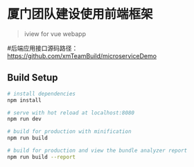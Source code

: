 # 厦门团队建设使用前端框架

> iview for vue webapp

#后端应用接口源码路径：https://github.com/xmTeamBuild/microserviceDemo

## Build Setup

``` bash
# install dependencies
npm install

# serve with hot reload at localhost:8080
npm run dev

# build for production with minification
npm run build

# build for production and view the bundle analyzer report
npm run build --report
```
